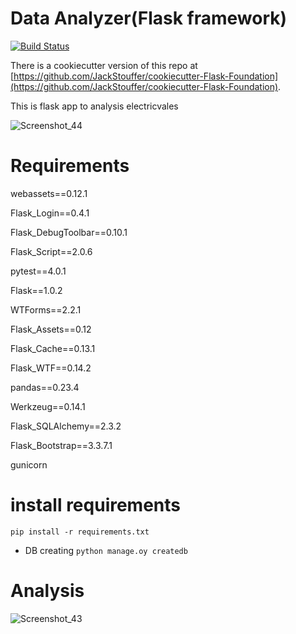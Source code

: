 # Data Analyzer(Flask framework)
[![Build Status](https://travis-ci.org/JackStouffer/Flask-Foundation.png)](https://travis-ci.org/JackStouffer/Flask-Foundation)

There is a cookiecutter version of this repo at [https://github.com/JackStouffer/cookiecutter-Flask-Foundation](https://github.com/JackStouffer/cookiecutter-Flask-Foundation).

This is flask app to analysis electricvales

![Screenshot_44](https://user-images.githubusercontent.com/40516126/60730775-7cc9c280-9f78-11e9-9eaa-696107ec9b33.png)



# Requirements

webassets==0.12.1

Flask_Login==0.4.1

Flask_DebugToolbar==0.10.1

Flask_Script==2.0.6

pytest==4.0.1

Flask==1.0.2

WTForms==2.2.1

Flask_Assets==0.12

Flask_Cache==0.13.1

Flask_WTF==0.14.2

pandas==0.23.4

Werkzeug==0.14.1

Flask_SQLAlchemy==2.3.2

Flask_Bootstrap==3.3.7.1

gunicorn



# install requirements
`` pip install -r requirements.txt ``

- DB creating
``python manage.oy createdb``

# Analysis

![Screenshot_43](https://user-images.githubusercontent.com/40516126/60732345-560d8b00-9f7c-11e9-80e7-156e8e430635.png)



